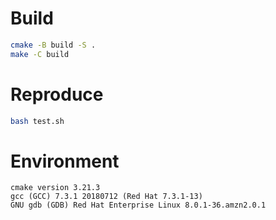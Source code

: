 # Build

```sh
cmake -B build -S .
make -C build
```

# Reproduce

```sh
bash test.sh
```

# Environment

```
cmake version 3.21.3
gcc (GCC) 7.3.1 20180712 (Red Hat 7.3.1-13)
GNU gdb (GDB) Red Hat Enterprise Linux 8.0.1-36.amzn2.0.1
```

